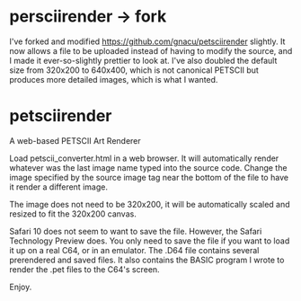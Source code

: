 # persciirender -> fork
I've forked and modified https://github.com/gnacu/petsciirender slightly. It now allows a file to be uploaded instead of having to modify the source, and I made it ever-so-slightly prettier to look at. I've also doubled the default size from 320x200 to 640x400, which is not canonical PETSCII but produces more detailed images, which is what I wanted.


# petsciirender
A web-based PETSCII Art Renderer

Load petscii_converter.html in a web browser. It will automatically render whatever was the last image name typed into the source code. Change the image specified by the source image tag near the bottom of the file to have it render a different image. 

The image does not need to be 320x200, it will be automatically scaled and resized to fit the 320x200 canvas. 

Safari 10 does not seem to want to save the file. However, the Safari Technology Preview does. You only need to save the file if you want to load it up on a real C64, or in an emulator. The .D64 file contains several prerendered and saved files. It also contains the BASIC program I wrote to render the .pet files to the C64's screen.

Enjoy.
